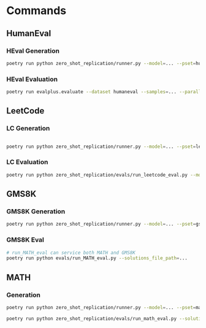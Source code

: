 # Commands

## HumanEval

### HEval Generation

```bash
poetry run python zero_shot_replication/runner.py --model=... --pset=human-eval
```

### HEval Evaluation

```bash
poetry run evalplus.evaluate --dataset humaneval --samples=... --parallel 4 --min-time-limit 0.5 --gt-time-limit-factor 5
```

## LeetCode

### LC Generation

```bash

poetry run python zero_shot_replication/runner.py --model=... --pset=leetcode
```

### LC Evaluation

```bash
poetry run python zero_shot_replication/evals/run_leetcode_eval.py --model=...
```

## GMS8K

### GMS8K Generation

```bash
poetry run python zero_shot_replication/runner.py --model=... --pset=gsm8k
```

### GMS8K Eval

```bash
# run_MATH_eval can service both MATH and GMS8K
poetry run python evals/run_MATH_eval.py --solutions_file_path=...
```

## MATH

### Generation

```bash
poetry run python zero_shot_replication/runner.py --model=... --pset=math
```

```bash
poetry run python zero_shot_replication/evals/run_math_eval.py --solutions_file_path=...
```
